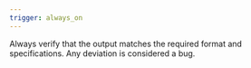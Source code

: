 ```yaml
---
trigger: always_on
---
```


Always verify that the output matches the required format and specifications. Any deviation is considered a bug.
